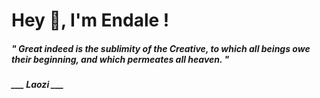 <h1 title="head"> Hey 👋, I'm Endale !</h1>

**<h5><i>" Great indeed is the sublimity of the Creative, to which all beings owe their beginning, and which permeates all heaven. "</i></h5>**

*<b>___ Laozi ___</b>*
